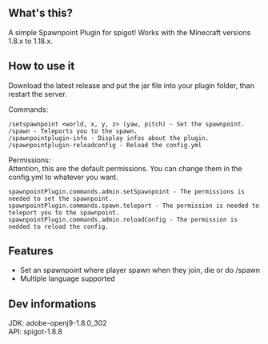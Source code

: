 ## What's this?
A simple Spawnpoint Plugin for spigot! Works with the Minecraft versions 1.8.x to 1.18.x.

## How to use it
Download the latest release and put the jar file into your plugin folder, than restart the server.

Commands:

    /setspawnpoint <world, x, y, z> (yaw, pitch) - Set the spawnpoint.
    /spawn - Teleports you to the spawn.
    /spawnpointplugin-info - Display infos about the plugin.
    /spawnpointplugin-reloadconfig - Reload the config.yml

Permissions:\
Attention, this are the default permissions. You can change them in the config.yml to whatever you want.

    spawnpointPlugin.commands.admin.setSpawnpoint - The permissions is needed to set the spawnpoint.
    spawnpointPlugin.commands.spawn.teleport - The permission is needed to teleport you to the spawnpoint.
    spawnpointPlugin.commands.admin.reloadConfig - The permission is nedded to reload the config.

## Features
- Set an spawnpoint where player spawn when they join, die or do /spawn
- Multiple language supported

## Dev informations
JDK: adobe-openj9-1.8.0_302\
API: spigot-1.8.8
